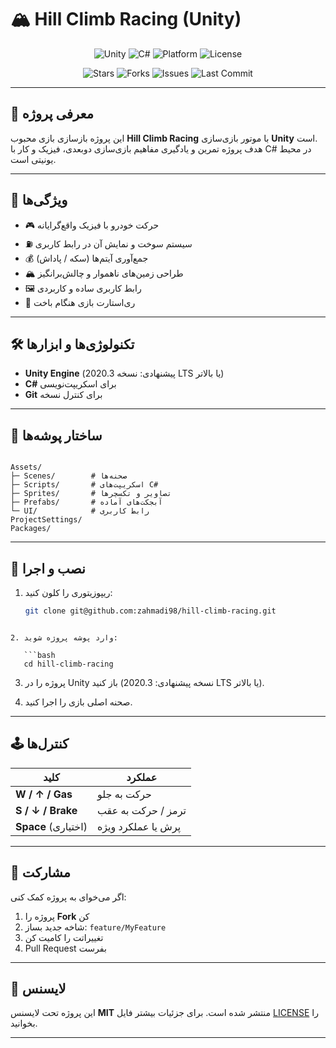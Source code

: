 # 🏔️ Hill Climb Racing (Unity)

<div align="center">

![Unity](https://img.shields.io/badge/Engine-Unity-black?logo=unity)
![C#](https://img.shields.io/badge/Language-C%23-239120?logo=c-sharp)
![Platform](https://img.shields.io/badge/Platform-PC%20%7C%20Mobile-blue)
![License](https://img.shields.io/github/license/zahmadi98/hill-climb-racing)

![Stars](https://img.shields.io/github/stars/zahmadi98/hill-climb-racing?style=social)
![Forks](https://img.shields.io/github/forks/zahmadi98/hill-climb-racing?style=social)
![Issues](https://img.shields.io/github/issues/zahmadi98/hill-climb-racing)
![Last Commit](https://img.shields.io/github/last-commit/zahmadi98/hill-climb-racing)

</div>

---

## 📌 معرفی پروژه

این پروژه بازسازی بازی محبوب **Hill Climb Racing** با موتور بازی‌سازی **Unity** است.  
هدف پروژه تمرین و یادگیری مفاهیم بازی‌سازی دوبعدی، فیزیک و کار با C# در محیط یونیتی است.

---

## 🎯 ویژگی‌ها

- 🎮 حرکت خودرو با فیزیک واقع‌گرایانه  
- ⛽ سیستم سوخت و نمایش آن در رابط کاربری  
- 💰 جمع‌آوری آیتم‌ها (سکه / پاداش)  
- 🏔️ طراحی زمین‌های ناهموار و چالش‌برانگیز  
- 🖼️ رابط کاربری ساده و کاربردی  
- 🔄 ری‌استارت بازی هنگام باخت  

---

## 🛠️ تکنولوژی‌ها و ابزارها

- **Unity Engine** (پیشنهادی: نسخه 2020.3 LTS یا بالاتر)  
- **C#** برای اسکریپت‌نویسی  
- **Git** برای کنترل نسخه  

---

## 📂 ساختار پوشه‌ها

```

Assets/
├─ Scenes/        # صحنه‌ها
├─ Scripts/       # اسکریپت‌های C#
├─ Sprites/       # تصاویر و تکسچرها
├─ Prefabs/       # آبجکت‌های آماده
└─ UI/            # رابط کاربری
ProjectSettings/
Packages/

````

---

## 🚀 نصب و اجرا

1. ریپوزیتوری را کلون کنید:

   ```bash
   git clone git@github.com:zahmadi98/hill-climb-racing.git
````

2. وارد پوشه پروژه شوید:

   ```bash
   cd hill-climb-racing
   ````

3. پروژه را در Unity باز کنید (نسخه پیشنهادی: 2020.3 LTS یا بالاتر).

4. صحنه اصلی بازی را اجرا کنید.

---

## 🕹️ کنترل‌ها

| کلید                | عملکرد             |
| ------------------- | ------------------ |
| **W / ↑ / Gas**     | حرکت به جلو        |
| **S / ↓ / Brake**   | ترمز / حرکت به عقب |
| **Space** (اختیاری) | پرش یا عملکرد ویژه |

---

## 🤝 مشارکت

اگر می‌خوای به پروژه کمک کنی:

1. پروژه را **Fork** کن
2. شاخه جدید بساز: `feature/MyFeature`
3. تغییراتت را کامیت کن
4. Pull Request بفرست

---

## 📜 لایسنس

این پروژه تحت لایسنس **MIT** منتشر شده است.
برای جزئیات بیشتر فایل [LICENSE](LICENSE) را بخوانید.

---

